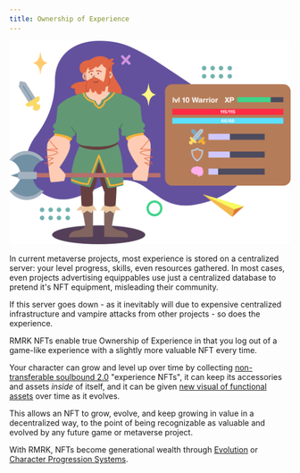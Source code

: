 ```yaml
---
title: Ownership of Experience
---
```


![](../static/img/post_imgs/xp_01.png)

In current metaverse projects, most experience is stored on a centralized server: your level
progress, skills, even resources gathered. In most cases, even projects advertising equippables use
just a centralized database to pretend it's NFT equipment, misleading their community.

If this server goes down - as it inevitably will due to expensive centralized infrastructure and
vampire attacks from other projects - so does the experience.

RMRK NFTs enable true Ownership of Experience in that you log out of a game-like experience with a
slightly more valuable NFT every time.

Your character can grow and level up over time by collecting
[non-transferable soulbound 2.0](/nontransferable) "experience NFTs", it can keep its accessories
and assets _inside_ of itself, and it can be given
[new visual of functional assets](/lego2-multi-resource) over time as it evolves.

This allows an NFT to grow, evolve, and keep growing in value in a decentralized way, to the point
of being recognizable as valuable and evolved by any future game or metaverse project.

With RMRK, NFTs become generational wealth through [Evolution](/usecases/evolution) or
[Character Progression Systems](/usecases/charprog).
